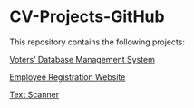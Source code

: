 # CV-Projects-GitHub
 
This repository contains the following projects:

[Voters’ Database Management System](https://github.com/Kanika-Nadar/CV-Projects-GitHub/tree/02f96561e4f92fa4a5680141f4eec6356126defd/Voters_%20db%20project)

[Employee Registration Website](https://github.com/Kanika-Nadar/CV-Projects-GitHub/tree/cc85d96c832939d9891ab8f1cf2342b616f7791b/UserMaster)

[Text Scanner](https://github.com/Kanika-Nadar/CV-Projects-GitHub/blob/7b1539dc0a9892b9166079c0ff53c954777e4d60/Scan%20To%20Text%20-%20Copy.vi)




